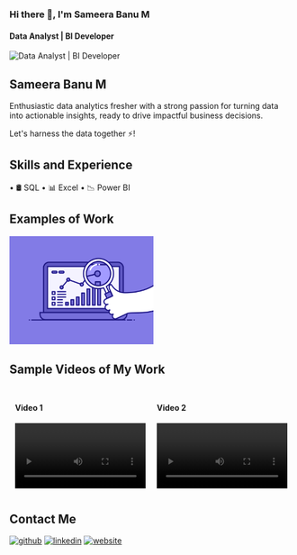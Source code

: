 ### Hi there 👋, I'm Sameera Banu M
#### Data Analyst | BI Developer
![Data Analyst | BI Developer](https://media.licdn.com/dms/image/D5616AQE3_GyjJ3jgnw/profile-displaybackgroundimage-shrink_350_1400/0/1720885796292?e=1727913600&v=beta&t=GXJKJIjWQl1fwpIa3YrATA3rPr8HCKDbfVqQIlY6A8I)

## Sameera Banu M

Enthusiastic data analytics fresher with a strong passion for turning data into actionable insights, ready to drive impactful business decisions.

Let's harness the data together ⚡!

## Skills and Experience

• 🛢️ SQL
• 📊 Excel
• 📉 Power BI 

## Examples of Work
<img src = "https://github.com/Sameera0103/Sameera0103/blob/main/Analysis%20Pic.gif" width="256"/>

## Sample Videos of My Work

<div style="display: flex; justify-content: space-between;">
  <div style="flex: 1; padding: 10px;">
    <h4>Video 1</h4>
    <video width="100%" controls>
      <source src="https://github.com/Sameera0103/Sameera0103/blob/main/budget%20sales%20analysis%20.mp4" type="video/mp4">
      Your browser does not support the video tag.
    </video>
  </div>
  <div style="flex: 1; padding: 10px;">
    <h4>Video 2</h4>
    <video width="100%" controls>
      <source src="https://github.com/Sameera0103/Sameera0103/blob/main/employee%20attrition%20.mp4" type="video/mp4">
      Your browser does not support the video tag.
    </video>
  </div>
</div>


## Contact Me 
[<img src='https://cdn.jsdelivr.net/npm/simple-icons@3.0.1/icons/github.svg' alt='github' height='40'>](https://github.com/Sameera0103)  [<img src='https://cdn.jsdelivr.net/npm/simple-icons@3.0.1/icons/linkedin.svg' alt='linkedin' height='40'>](https://www.linkedin.com/in/SameeraBanuM/)  [<img src='https://cdn.jsdelivr.net/npm/simple-icons@3.0.1/icons/icloud.svg' alt='website' height='40'>](https://sameera-banu.carrd.co/)  
